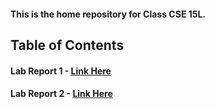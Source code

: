 #### This is the home repository for Class CSE 15L. 
## Table of Contents
#### Lab Report 1 - [Link Here](https://kayden-yan.github.io/cse15l-lab-reports/week1_lab_report.html)
#### Lab Report 2 - [Link Here](https://kayden-yan.github.io/cse15l-lab-reports/lab_report_2.html)
